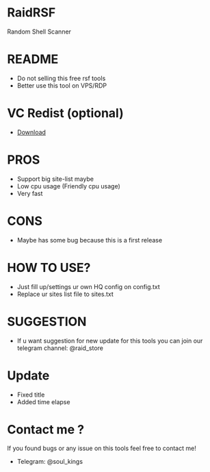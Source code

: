 # RaidRSF
Random Shell Scanner

# README
- Do not selling this free rsf tools
- Better use this tool on VPS/RDP

# VC Redist (optional)
- [Download](https://docs.microsoft.com/en-us/cpp/windows/latest-supported-vc-redist?view=msvc-170#visual-studio-2015-2017-2019-and-2022)

# PROS
- Support big site-list maybe
- Low cpu usage (Friendly cpu usage)
- Very fast

# CONS
- Maybe has some bug because this is a first release

# HOW TO USE?
- Just fill up/settings ur own HQ config on config.txt
- Replace ur sites list file to sites.txt

# SUGGESTION
- If u want suggestion for new update for this tools you can join our telegram channel: @raid_store

# Update
- Fixed title
- Added time elapse

# Contact me ?
If you found bugs or any issue on this tools feel free to contact me!
- Telegram: @soul_kings
